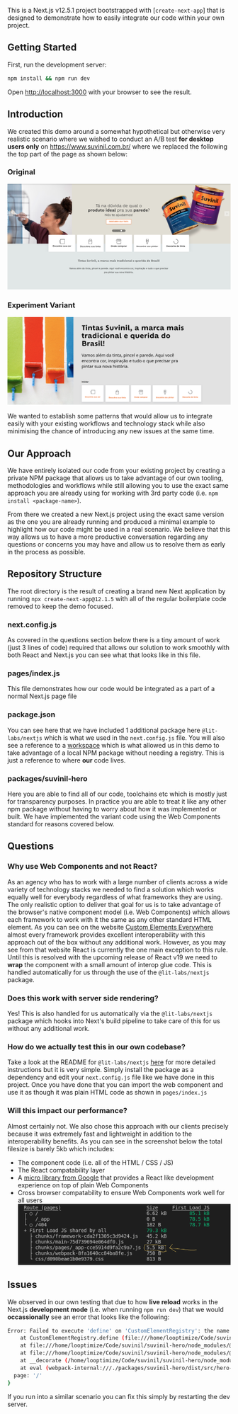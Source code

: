 This is a Next.js v12.5.1 project bootstrapped with [`create-next-app`] that is designed to demonstrate how to easily integrate our code within your own project.

## Getting Started

First, run the development server:

```bash
npm install && npm run dev
```

Open [http://localhost:3000](http://localhost:3000) with your browser to see the result.

## Introduction

We created this demo around a somewhat hypothetical but otherwise very realistic scenario where we wished to conduct an A/B test **for desktop users only** on https://www.suvinil.com.br/ where we replaced the following the top part of the page as shown below:

### Original

![Build Output](/docs/homepage-original.png)

### Experiment Variant

![Build Output](/docs/homepage-variant.png)

We wanted to establish some patterns that would allow us to integrate easily with your existing workflows and technology stack while also minimising the chance of introducing any new issues at the same time.

## Our Approach

We have entirely isolated our code from your existing project by creating a private NPM package that allows us to take advantage of our own tooling, methodologies and workflows while still allowing you to use the exact same approach you are already using for working with 3rd party code (i.e. `npm install <package-name>`).

From there we created a new Next.js project using the exact same version as the one you are already running and produced a minimal example to highlight how our code might be used in a real scenario. We believe that this way allows us to have a more productive conversation regarding any questions or concerns you may have and allow us to resolve them as early in the process as possible.

## Repository Structure

The root directory is the result of creating a brand new Next application by running `npx create-next-app@12.1.5` with all of the regular boilerplate code removed to keep the demo focused.

### next.config.js

As covered in the questions section below there is a tiny amount of work (just 3 lines of code) required that allows our solution to work smoothly with both React and Next.js you can see what that looks like in this file.

### pages/index.js

This file demonstrates how our code would be integrated as a part of a normal Next.js page file

### package.json

You can see here that we have included 1 additional package here `@lit-labs/nextjs` which is what we used in the `next.config.js` file. You will also see a reference to a [workspace](https://docs.npmjs.com/cli/v9/using-npm/workspaces?v=true) which is what allowed us in this demo to take advantage of a local NPM package without needing a registry. This is just a reference to where **our** code lives.

### packages/suvinil-hero

Here you are able to find all of our code, toolchains etc which is mostly just for transparency purposes. In practice you are able to treat it like any other npm package without having to worry about how it was implemented or built. We have implemented the variant code using the Web Components standard for reasons covered below. 

## Questions

### Why use Web Components and not React?

As an agency who has to work with a large number of clients across a wide variety of technology stacks we needed to find a solution which works equally well for everybody regardless of what frameworks they are using. 
The only realistic option to deliver that goal for us is to take advantage of the browser's native component model (i.e. Web Components) which allows each framework to work with it the same as any other standard HTML element. As you can see on the website [Custom Elements Everywhere](https://custom-elements-everywhere.com/) almost every framework provides excellent interoperability with this approach out of the box without any additional work. However, as you may see from that website React is currently the one main exception to this rule. Until this is resolved with the upcoming release of React v19 we need to __wrap__ the component with a small amount of interop glue code. This is handled automatically for us through the use of the `@lit-labs/nextjs` package.

### Does this work with server side rendering?

Yes! This is also handled for us automatically via the `@lit-labs/nextjs` package which hooks into Next's build pipeline to take care of this for us without any additional work.

### How do we actually test this in our own codebase?

Take a look at the README for `@lit-labs/nextjs` [here](https://github.com/lit/lit/tree/main/packages/labs/nextjs) for more detailed instructions but it is very simple. Simply install the package as a dependency and edit your `next.config.js` file like we have done in this project. Once you have done that you can import the web component and use it as though it was plain HTML code as shown in `pages/index.js`

### Will this impact our performance?

Almost certainly not. We also chose this approach with our clients precisely because it was extremely fast and lightweight in addition to the interoperability benefits. As you can see in the screenshot below the total filesize is barely 5kb which includes:
- The component code (i.e. all of the HTML / CSS / JS)
- The React compatability layer
- A [micro library from Google](https://lit.dev) that provides a React like development experience on top of plain Web Components
- Cross browser compatability to ensure Web Components work well for all users
![Build Output](/docs/code-size.png)

## Issues

We observed in our own testing that due to how __live reload__ works in the Next.js __development mode__ (i.e. when running `npm run dev`) that we would __occassionally__ see an error that looks like the following:

```bash
Error: Failed to execute 'define' on 'CustomElementRegistry': the name "suvinil-hero" has already been used with this registry
    at CustomElementRegistry.define (file:///home/looptimize/Code/suvinil/suvinil-hero/node_modules/@lit-labs/ssr-dom-shim/index.js:90:19)
    at file:///home/looptimize/Code/suvinil/suvinil-hero/node_modules/@lit/reactive-element/node/decorators/custom-element.js:6:60
    at file:///home/looptimize/Code/suvinil/suvinil-hero/node_modules/@lit/reactive-element/node/decorators/custom-element.js:6:75
    at __decorate (/home/looptimize/Code/suvinil/suvinil-hero/node_modules/tslib/tslib.js:104:99)
    at eval (webpack-internal:///./packages/suvinil-hero/dist/src/hero-component.js:64:64) {
  page: '/'
}
```
If you run into a similar scenario you can fix this simply by restarting the dev server.